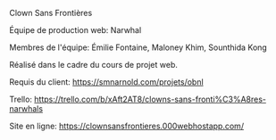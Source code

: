 
Clown Sans Frontières

Équipe de production web: Narwhal

Membres de l'équipe: Émilie Fontaine, Maloney Khim, Sounthida Kong

Réalisé dans le cadre du cours de projet web.
    
Requis du client: https://smnarnold.com/projets/obnl

Trello: https://trello.com/b/xAft2AT8/clowns-sans-fronti%C3%A8res-narwhals

Site en ligne: https://clownsansfrontieres.000webhostapp.com/
